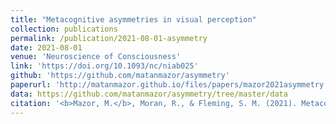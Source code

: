 ```yaml
---
title: "Metacognitive asymmetries in visual perception"
collection: publications
permalink: /publication/2021-08-01-asymmetry
date: 2021-08-01
venue: 'Neuroscience of Consciousness'
link: 'https://doi.org/10.1093/nc/niab025'
github: 'https://github.com/matanmazor/asymmetry'
paperurl: 'http://matanmazor.github.io/files/papers/mazor2021asymmetry.pdf'
data: https://github.com/matanmazor/asymmetry/tree/master/data
citation: '<b>Mazor, M.</b>, Moran, R., & Fleming, S. M. (2021). Metacognitive asymmetries in visual perception. <i>Neuroscience of Consciousness</i>, 2021(1), niab005.'
---
```

